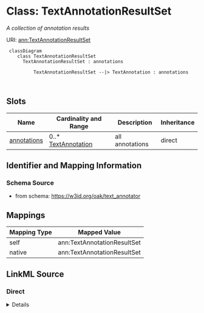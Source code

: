 # Class: TextAnnotationResultSet


_A collection of annotation results_





URI: [ann:TextAnnotationResultSet](https://w3id.org/linkml/text_annotator/TextAnnotationResultSet)



```{mermaid}
 classDiagram
    class TextAnnotationResultSet
      TextAnnotationResultSet : annotations
        
          TextAnnotationResultSet --|> TextAnnotation : annotations
        
      
```




<!-- no inheritance hierarchy -->


## Slots

| Name | Cardinality and Range | Description | Inheritance |
| ---  | --- | --- | --- |
| [annotations](annotations.md) | 0..* <br/> [TextAnnotation](TextAnnotation.md) | all annotations | direct |









## Identifier and Mapping Information







### Schema Source


* from schema: https://w3id.org/oak/text_annotator





## Mappings

| Mapping Type | Mapped Value |
| ---  | ---  |
| self | ann:TextAnnotationResultSet |
| native | ann:TextAnnotationResultSet |





## LinkML Source

<!-- TODO: investigate https://stackoverflow.com/questions/37606292/how-to-create-tabbed-code-blocks-in-mkdocs-or-sphinx -->

### Direct

<details>
```yaml
name: TextAnnotationResultSet
description: A collection of annotation results
from_schema: https://w3id.org/oak/text_annotator
attributes:
  annotations:
    name: annotations
    description: all annotations
    from_schema: https://w3id.org/oak/text_annotator
    rank: 1000
    multivalued: true
    range: TextAnnotation
    inlined: true

```
</details>

### Induced

<details>
```yaml
name: TextAnnotationResultSet
description: A collection of annotation results
from_schema: https://w3id.org/oak/text_annotator
attributes:
  annotations:
    name: annotations
    description: all annotations
    from_schema: https://w3id.org/oak/text_annotator
    rank: 1000
    multivalued: true
    alias: annotations
    owner: TextAnnotationResultSet
    domain_of:
    - TextAnnotationResultSet
    range: TextAnnotation
    inlined: true

```
</details>